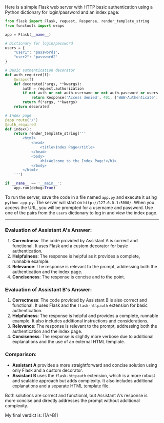 
Here is a simple Flask web server with HTTP basic authentication using a Python dictionary for login/password and an index page:

```python
from flask import Flask, request, Response, render_template_string
from functools import wraps

app = Flask(__name__)

# Dictionary for login/password
users = {
    "user1": "password1",
    "user2": "password2"
}

# Basic authentication decorator
def auth_required(f):
    @wraps(f)
    def decorated(*args, **kwargs):
        auth = request.authorization
        if not auth or not auth.username or not auth.password or users.get(auth.username) != auth.password:
            return Response('Access denied', 401, {'WWW-Authenticate': 'Basic realm="Login required"'})
        return f(*args, **kwargs)
    return decorated

# Index page
@app.route('/')
@auth_required
def index():
    return render_template_string('''
        <html>
            <head>
                <title>Index Page</title>
            </head>
            <body>
                <h1>Welcome to the Index Page!</h1>
            </body>
        </html>
    ''')

if __name__ == '__main__':
    app.run(debug=True)
```

To run the server, save the code in a file named `app.py` and execute it using `python app.py`. The server will start on `http://127.0.0.1:5000/`. When you access the URL, you will be prompted for a username and password. Use one of the pairs from the `users` dictionary to log in and view the index page.

---

### Evaluation of Assistant A's Answer:

1. **Correctness**: The code provided by Assistant A is correct and functional. It uses Flask and a custom decorator for basic authentication.
2. **Helpfulness**: The response is helpful as it provides a complete, runnable example.
3. **Relevance**: The response is relevant to the prompt, addressing both the authentication and the index page.
4. **Conciseness**: The response is concise and to the point.

### Evaluation of Assistant B's Answer:

1. **Correctness**: The code provided by Assistant B is also correct and functional. It uses Flask and the `flask-httpauth` extension for basic authentication.
2. **Helpfulness**: The response is helpful and provides a complete, runnable example. It also includes additional instructions and considerations.
3. **Relevance**: The response is relevant to the prompt, addressing both the authentication and the index page.
4. **Conciseness**: The response is slightly more verbose due to additional explanations and the use of an external HTML template.

### Comparison:

- **Assistant A** provides a more straightforward and concise solution using only Flask and a custom decorator.
- **Assistant B** uses the `flask-httpauth` extension, which is a more robust and scalable approach but adds complexity. It also includes additional explanations and a separate HTML template file.

Both solutions are correct and functional, but Assistant A's response is more concise and directly addresses the prompt without additional complexity.

My final verdict is: [[A>B]]